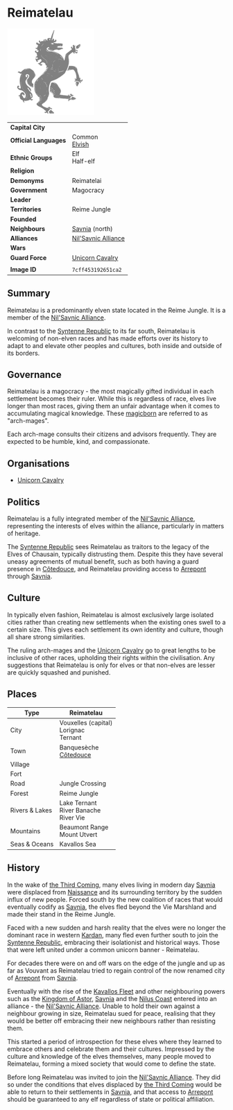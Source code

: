 # Reimatelau

<img src="https://raw.githubusercontent.com/jesskelsall/astarus-images/main/symbols/7cff453192651ca2.png" height="200" />

|||
| --- | --- |
| **Capital City** | | civilisation.2
| **Official Languages** | Common<br>[Elvish](../../../languages/elvish.md) |
| **Ethnic Groups** | Elf<br>Half-elf |
| **Religion** | |
| **Demonyms** | Reimatelai |
| **Government** | Magocracy |
| **Leader** | |
| **Territories** | Reime Jungle |
| **Founded** | |
| **Neighbours** | [Savnia](savnia.md) (north) |
| **Alliances** | [Nil'Savnic Alliance](../nilsavnic-alliance.md) |
| **Wars** | |
| **Guard Force** | [Unicorn Cavalry](../../../organisations/guards/unicorn-cavalry.md) |
|||
| **Image ID** | `7cff453192651ca2` |

## Summary

Reimatelau is a predominantly elven state located in the Reime Jungle. It is a member of the [Nil'Savnic Alliance](../nilsavnic-alliance.md).

In contrast to the [Syntenne Republic](../../syntenne-republic/syntenne-republic.md) to its far south, Reimatelau is welcoming of non-elven races and has made efforts over its history to adapt to and elevate other peoples and cultures, both inside and outside of its borders.

## Governance

Reimatelau is a magocracy - the most magically gifted individual in each settlement becomes their ruler. While this is regardless of race, elves live longer than most races, giving them an unfair advantage when it comes to accumulating magical knowledge. These [magicborn](../../kingdom-of-astor/magicborn.md) are referred to as "arch-mages".

Each arch-mage consults their citizens and advisors frequently. They are expected to be humble, kind, and compassionate.

## Organisations

- [Unicorn Cavalry](../../../organisations/guards/unicorn-cavalry.md)

## Politics

Reimatelau is a fully integrated member of the [Nil'Savnic Alliance](../nilsavnic-alliance.md), representing the interests of elves within the alliance, particularly in matters of heritage.

The [Syntenne Republic](../../syntenne-republic/syntenne-republic.md) sees Reimatelau as traitors to the legacy of the Elves of Chausain, typically distrusting them. Despite this they have several uneasy agreements of mutual benefit, such as both having a guard presence in [Côtedouce](../../../places/settlements/towns/cotedouce.md), and Reimatelau providing access to [Arrepont](../../../places/settlements/cities/arrepont.md) through [Savnia](savnia.md).

## Culture

In typically elven fashion, Reimatelau is almost exclusively large isolated cities rather than creating new settlements when the existing ones swell to a certain size. This gives each settlement its own identity and culture, though all share strong similarities.

The ruling arch-mages and the [Unicorn Cavalry](../../../organisations/guards/unicorn-cavalry.md) go to great lengths to be inclusive of other races, upholding their rights within the civilisation. Any suggestions that Reimatelau is only for elves or that non-elves are lesser are quickly squashed and punished.

## Places

| Type | Reimatelau |
| --- | --- |
| City | Vouxelles (capital)<br>Lorignac<br>Ternant |
| Town | Banquesèche<br>[Côtedouce](../../../places/settlements/towns/cotedouce.md) |
| Village | |
| Fort | |
| Road | Jungle Crossing |
| Forest | Reime Jungle |
| Rivers & Lakes | Lake Ternant<br>River Banache<br>River Vie |
| Mountains | Beaumont Range<br>Mount Utvert |
| Seas & Oceans | Kavallos Sea |

## History

In the wake of [the Third Coming](../../../history/events/the-third-coming.md), many elves living in modern day [Savnia](savnia.md) were displaced from [Naissance](../../../places/settlements/cities/arrepont.md) and its surrounding territory by the sudden influx of new people. Forced south by the new coalition of races that would eventually codify as [Savnia](savnia.md), the elves fled beyond the Vie Marshland and made their stand in the Reime Jungle.

Faced with a new sudden and harsh reality that the elves were no longer the dominant race in western [Kardan](../../../places/topography/continents-islands/kardan.md), many fled even further south to join the [Syntenne Republic](../../syntenne-republic/syntenne-republic.md), embracing their isolationist and historical ways. Those that were left united under a common unicorn banner - Reimatelau.

For decades there were on and off wars on the edge of the jungle and up as far as Vouvant as Reimatelau tried to regain control of the now renamed city of [Arrepont](../../../places/settlements/cities/arrepont.md) from [Savnia](savnia.md).

Eventually with the rise of the [Kavallos Fleet](../../kavallos-fleet/kavallos-fleet.md) and other neighbouring powers such as the [Kingdom of Astor](../../kingdom-of-astor/kingdom-of-astor.md), [Savnia](savnia.md) and the [Nilus Coast](nilus-coast.md) entered into an alliance - the [Nil'Savnic Alliance](../nilsavnic-alliance.md). Unable to hold their own against a neighbour growing in size, Reimatelau sued for peace, realising that they would be better off embracing their new neighbours rather than resisting them.

This started a period of introspection for these elves where they learned to embrace others and celebrate them and their cultures. Impressed by the culture and knowledge of the elves themselves, many people moved to Reimatelau, forming a mixed society that would come to define the state.

Before long Reimatelau was invited to join the [Nil'Savnic Alliance](../nilsavnic-alliance.md). They did so under the conditions that elves displaced by [the Third Coming](../../../history/events/the-third-coming.md) would be able to return to their settlements in [Savnia](savnia.md), and that access to [Arrepont](../../../places/settlements/cities/arrepont.md) should be guaranteed to any elf regardless of state or political affiliation.
